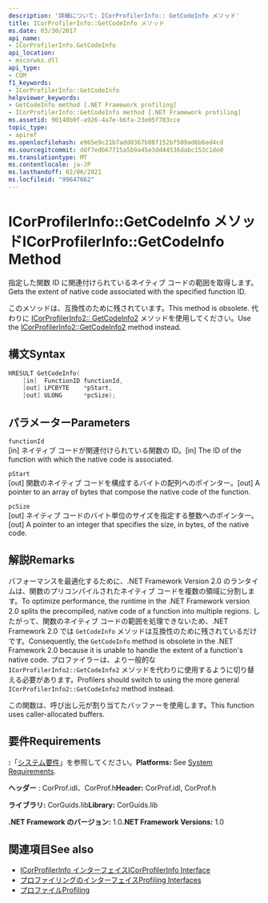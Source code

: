 ```yaml
---
description: '詳細について: ICorProfilerInfo:: GetCodeInfo メソッド'
title: ICorProfilerInfo::GetCodeInfo メソッド
ms.date: 03/30/2017
api_name:
- ICorProfilerInfo.GetCodeInfo
api_location:
- mscorwks.dll
api_type:
- COM
f1_keywords:
- ICorProfilerInfo::GetCodeInfo
helpviewer_keywords:
- GetCodeInfo method [.NET Framework profiling]
- ICorProfilerInfo::GetCodeInfo method [.NET Framework profiling]
ms.assetid: 90140b0f-a926-4a7e-b6fa-23e05f703cce
topic_type:
- apiref
ms.openlocfilehash: e965e9c21b7add0367b08f152bf509ad6b6ed4cd
ms.sourcegitcommit: ddf7edb67715a5b9a45e3dd44536dabc153c1de0
ms.translationtype: MT
ms.contentlocale: ja-JP
ms.lasthandoff: 02/06/2021
ms.locfileid: "99647662"
---
```

# <a name="icorprofilerinfogetcodeinfo-method"></a><span data-ttu-id="9f926-103">ICorProfilerInfo::GetCodeInfo メソッド</span><span class="sxs-lookup"><span data-stu-id="9f926-103">ICorProfilerInfo::GetCodeInfo Method</span></span>

<span data-ttu-id="9f926-104">指定した関数 ID に関連付けられているネイティブ コードの範囲を取得します。</span><span class="sxs-lookup"><span data-stu-id="9f926-104">Gets the extent of native code associated with the specified function ID.</span></span>  
  
 <span data-ttu-id="9f926-105">このメソッドは、互換性のために残されています。</span><span class="sxs-lookup"><span data-stu-id="9f926-105">This method is obsolete.</span></span> <span data-ttu-id="9f926-106">代わりに [ICorProfilerInfo2:: GetCodeInfo2](icorprofilerinfo2-getcodeinfo2-method.md) メソッドを使用してください。</span><span class="sxs-lookup"><span data-stu-id="9f926-106">Use the [ICorProfilerInfo2::GetCodeInfo2](icorprofilerinfo2-getcodeinfo2-method.md) method instead.</span></span>  
  
## <a name="syntax"></a><span data-ttu-id="9f926-107">構文</span><span class="sxs-lookup"><span data-stu-id="9f926-107">Syntax</span></span>  
  
```cpp  
HRESULT GetCodeInfo(  
    [in]  FunctionID functionId,  
    [out] LPCBYTE    *pStart,  
    [out] ULONG      *pcSize);  
```  
  
## <a name="parameters"></a><span data-ttu-id="9f926-108">パラメーター</span><span class="sxs-lookup"><span data-stu-id="9f926-108">Parameters</span></span>  

 `functionId`  
 <span data-ttu-id="9f926-109">[in] ネイティブ コードが関連付けられている関数の ID。</span><span class="sxs-lookup"><span data-stu-id="9f926-109">[in] The ID of the function with which the native code is associated.</span></span>  
  
 `pStart`  
 <span data-ttu-id="9f926-110">[out] 関数のネイティブ コードを構成するバイトの配列へのポインター。</span><span class="sxs-lookup"><span data-stu-id="9f926-110">[out] A pointer to an array of bytes that compose the native code of the function.</span></span>  
  
 `pcSize`  
 <span data-ttu-id="9f926-111">[out] ネイティブ コードのバイト単位のサイズを指定する整数へのポインター。</span><span class="sxs-lookup"><span data-stu-id="9f926-111">[out] A pointer to an integer that specifies the size, in bytes, of the native code.</span></span>  
  
## <a name="remarks"></a><span data-ttu-id="9f926-112">解説</span><span class="sxs-lookup"><span data-stu-id="9f926-112">Remarks</span></span>  

 <span data-ttu-id="9f926-113">パフォーマンスを最適化するために、.NET Framework Version 2.0 のランタイムは、関数のプリコンパイルされたネイティブ コードを複数の領域に分割します。</span><span class="sxs-lookup"><span data-stu-id="9f926-113">To optimize performance, the runtime in the .NET Framework version 2.0 splits the precompiled, native code of a function into multiple regions.</span></span> <span data-ttu-id="9f926-114">したがって、関数のネイティブ コードの範囲を処理できないため、.NET Framework 2.0 では `GetCodeInfo` メソッドは互換性のために残されているだけです。</span><span class="sxs-lookup"><span data-stu-id="9f926-114">Consequently, the `GetCodeInfo` method is obsolete in the .NET Framework 2.0 because it is unable to handle the extent of a function's native code.</span></span> <span data-ttu-id="9f926-115">プロファイラーは、より一般的な `ICorProfilerInfo2::GetCodeInfo2` メソッドを代わりに使用するように切り替える必要があります。</span><span class="sxs-lookup"><span data-stu-id="9f926-115">Profilers should switch to using the more general `ICorProfilerInfo2::GetCodeInfo2` method instead.</span></span>  
  
 <span data-ttu-id="9f926-116">この関数は、呼び出し元が割り当てたバッファーを使用します。</span><span class="sxs-lookup"><span data-stu-id="9f926-116">This function uses caller-allocated buffers.</span></span>  
  
## <a name="requirements"></a><span data-ttu-id="9f926-117">要件</span><span class="sxs-lookup"><span data-stu-id="9f926-117">Requirements</span></span>  

 <span data-ttu-id="9f926-118">**:**「[システム要件](../../get-started/system-requirements.md)」を参照してください。</span><span class="sxs-lookup"><span data-stu-id="9f926-118">**Platforms:** See [System Requirements](../../get-started/system-requirements.md).</span></span>  
  
 <span data-ttu-id="9f926-119">**ヘッダー** : CorProf.idl、CorProf.h</span><span class="sxs-lookup"><span data-stu-id="9f926-119">**Header:** CorProf.idl, CorProf.h</span></span>  
  
 <span data-ttu-id="9f926-120">**ライブラリ:** CorGuids.lib</span><span class="sxs-lookup"><span data-stu-id="9f926-120">**Library:** CorGuids.lib</span></span>  
  
 <span data-ttu-id="9f926-121">**.NET Framework のバージョン:** 1.0</span><span class="sxs-lookup"><span data-stu-id="9f926-121">**.NET Framework Versions:** 1.0</span></span>  
  
## <a name="see-also"></a><span data-ttu-id="9f926-122">関連項目</span><span class="sxs-lookup"><span data-stu-id="9f926-122">See also</span></span>

- [<span data-ttu-id="9f926-123">ICorProfilerInfo インターフェイス</span><span class="sxs-lookup"><span data-stu-id="9f926-123">ICorProfilerInfo Interface</span></span>](icorprofilerinfo-interface.md)
- [<span data-ttu-id="9f926-124">プロファイリングのインターフェイス</span><span class="sxs-lookup"><span data-stu-id="9f926-124">Profiling Interfaces</span></span>](profiling-interfaces.md)
- [<span data-ttu-id="9f926-125">プロファイル</span><span class="sxs-lookup"><span data-stu-id="9f926-125">Profiling</span></span>](index.md)
